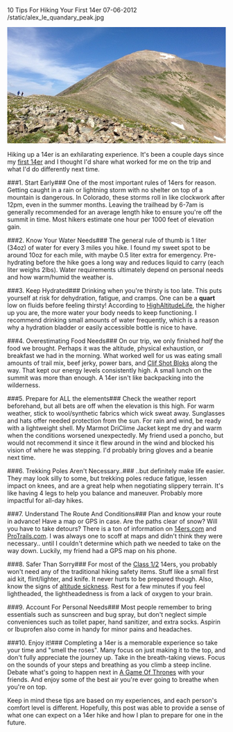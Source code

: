 10 Tips For Hiking Your First 14er
07-06-2012
/static/alex_le_quandary_peak.jpg

<a href="/static/alex_le_quandary_peak.jpg"><img class="pure-img center" src="/static/alex_le_quandary_peak.jpg" alt="alex le 14er quandary peak" /></a>

Hiking up a 14er is an exhilarating experience. It's been a couple days since my [first 14er][1] and I thought I'd share what worked for me on the trip and what I'd do differently next time.

###1. Start Early###
One of the most important rules of 14ers for reason. Getting caught in a rain or lightning storm with no shelter on top of a mountain is dangerous. In Colorado, these storms roll in like clockwork after 12pm, even in the summer months. Leaving the trailhead by 6-7am is generally recommended for an average length hike to ensure you're off the summit in time. Most hikers estimate one hour per 1000 feet of elevation gain.

###2. Know Your Water Needs###
The general rule of thumb is 1 liter (34oz) of water for every 3 miles you hike. I found my sweet spot to be around 10oz for each mile, with maybe 0.5 liter extra for emergency. Pre-hydrating before the hike goes a long way and reduces liquid to carry (each liter weighs 2lbs). Water requirements ultimately depend on personal needs and how warm/humid the weather is.

###3. Keep Hydrated###
Drinking when you're thirsty is too late. This puts yourself at risk for dehydration, fatigue, and cramps. One can be a **quart** low on fluids before feeling thirsty! According to [HighAltitudeLife][7], the higher up you are, the more water your body needs to keep functioning. I recommend drinking small amounts of water frequently, which is a reason why a hydration bladder or easily accessible bottle is nice to have.

###4. Overestimating Food Needs###
On our trip, we only finished *half* the food we brought. Perhaps it was the altitude, physical exhaustion, or breakfast we had in the morning. What worked well for us was eating small amounts of trail mix, beef jerky, power bars, and [Clif Shot Bloks][4] along the way. That kept our energy levels consistently high. A small lunch on the summit was more than enough. A 14er isn't like backpacking into the wilderness.

###5. Prepare for ALL the elements###
Check the weather report beforehand, but all bets are off when the elevation is this high. For warm weather, stick to wool/synthetic fabrics which wick sweat away. Sunglasses and hats offer needed protection from the sun. For rain and wind, be ready with a lightweight shell. My Marmot DriClime Jacket kept me dry and warm when the conditions worsened unexpectedly. My friend used a poncho, but would not recommend it since it flew around in the wind and blocked his vision of where he was stepping. I'd probably bring gloves and a beanie next time.

###6. Trekking Poles Aren't Necessary..###
..but definitely make life easier. They may look silly to some, but trekking poles reduce fatigue, lessen impact on knees, and are a great help when negotiating slippery terrain. It's like having 4 legs to help you balance and maneuver. Probably more impactful for all-day hikes.

###7. Understand The Route And Conditions###
Plan and know your route in advance! Have a map or GPS in case. Are the paths clear of snow? Will you have to take detours? There is a ton of information on [14ers.com][5] and [ProTrails.com][6]. I was always one to scoff at maps and didn't think they were necessary.. until I couldn't determine which path we needed to take on the way down. Luckily, my friend had a GPS map on his phone.

###8. Safer Than Sorry###
For most of the [Class 1/2][8] 14ers, you probably won't need any of the traditional hiking safety items. Stuff like a small first aid kit, flint/lighter, and knife. It never hurts to be prepared though. Also, know the signs of [altitude sickness][2]. Rest for a few minutes if you feel lightheaded, the lightheadedness is from a lack of oxygen to your brain.

###9. Account For Personal Needs###
Most people remember to bring essentials such as sunscreen and bug spray, but don't neglect simple conveniences such as toilet paper, hand sanitizer, and extra socks. Aspirin or Ibuprofen also come in handy for minor pains and headaches.

###10. Enjoy it!###
Completing a 14er is a memorable experience so take your time and "smell the roses". Many focus on just making it to the top, and don't fully appreciate the journey up. Take in the breath-taking views. Focus on the sounds of your steps and breathing as you climb a steep incline. Debate what's going to happen next in [A Game Of Thrones][3] with your friends. And enjoy some of the best air you're ever going to breathe when you're on top.

Keep in mind these tips are based on my experiences, and each person's comfort level is different. Hopefully, this post was able to provide a sense of what one can expect on a 14er hike and how I plan to prepare for one in the future.

[1]: /blog/2012/first-14er-grays-and-torreys-peak.html
[2]: http://www.ncbi.nlm.nih.gov/pubmedhealth/PMH0001190/
[3]: http://en.wikipedia.org/wiki/A_Game_of_Thrones
[4]: http://www.clifbar.com/food/products_shot_bloks/
[5]: http://14ers.com/
[6]: http://protrails.com/
[7]: http://www.highaltitudelife.com/dehydration.htm
[8]: http://www.14ers.com/classes.html
